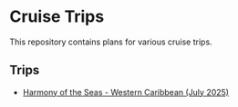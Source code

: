 # Cruise Trips

This repository contains plans for various cruise trips.

## Trips

* [Harmony of the Seas - Western Caribbean (July 2025)](trips/harmony-of-the-seas-western-caribbean-july-2025)